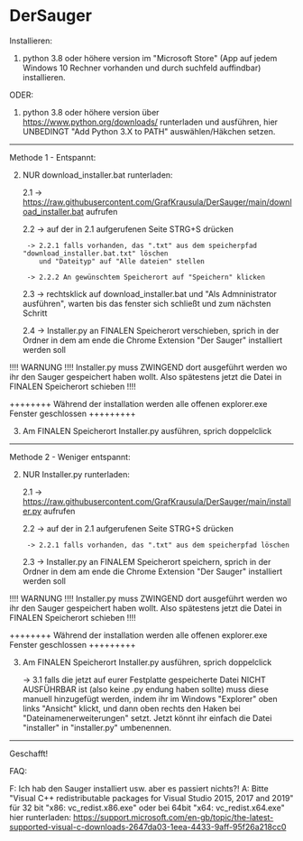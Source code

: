# DerSauger

Installieren:

1. python 3.8 oder höhere version im "Microsoft Store" (App auf jedem Windows 10 Rechner vorhanden und durch suchfeld auffindbar) installieren. 

ODER:

1. python 3.8 oder höhere version über https://www.python.org/downloads/ runterladen und ausführen, hier UNBEDINGT "Add Python 3.X to PATH" auswählen/Häkchen setzen.

---------------------------------------------------------------

Methode 1 - Entspannt:


2. NUR download_installer.bat runterladen:

	2.1 -> https://raw.githubusercontent.com/GrafKrausula/DerSauger/main/download_installer.bat aufrufen
	
	2.2 -> auf der in 2.1 aufgerufenen Seite STRG+S drücken

		-> 2.2.1 falls vorhanden, das ".txt" aus dem speicherpfad "download_installer.bat.txt" löschen
		   und "Dateityp" auf "Alle dateien" stellen
		   
		-> 2.2.2 An gewünschtem Speicherort auf "Speichern" klicken
	
	2.3 -> rechtsklick auf download_installer.bat und "Als Admninistrator ausführen", warten bis das fenster sich schließt und zum nächsten Schritt
	
	2.4 -> Installer.py an FINALEN Speicherort verschieben, sprich in der Ordner in dem am ende die Chrome Extension "Der Sauger" installiert werden soll

!!!! WARNUNG !!!! Installer.py muss ZWINGEND dort ausgeführt werden wo ihr den Sauger gespeichert haben wollt. Also spätestens jetzt die Datei in FINALEN Speicherort schieben !!!!

++++++++ Während der installation werden alle offenen explorer.exe Fenster geschlossen +++++++++


3. Am FINALEN Speicherort Installer.py ausführen, sprich doppelclick


---------------------------------------------------------------

Methode 2 - Weniger entspannt:

2. NUR Installer.py runterladen:

	2.1 -> https://raw.githubusercontent.com/GrafKrausula/DerSauger/main/installer.py aufrufen
	
	2.2 -> auf der in 2.1 aufgerufenen Seite STRG+S drücken

		-> 2.2.1 falls vorhanden, das ".txt" aus dem speicherpfad löschen
	
	2.3 -> Installer.py an FINALEM Speicherort speichern, sprich in der Ordner in dem am ende die Chrome Extension "Der Sauger" installiert werden soll

!!!! WARNUNG !!!! Installer.py muss ZWINGEND dort ausgeführt werden wo ihr den Sauger gespeichert haben wollt. Also spätestens jetzt die Datei in FINALEN Speicherort schieben !!!!

++++++++ Während der installation werden alle offenen explorer.exe Fenster geschlossen +++++++++


3. Am FINALEN Speicherort Installer.py ausführen, sprich doppelclick

	-> 3.1 falls die jetzt auf eurer Festplatte gespeicherte Datei NICHT AUSFÜHRBAR ist (also keine .py endung haben sollte) muss diese manuell hinzugefügt werden, indem
	ihr im Windows "Explorer" oben links "Ansicht" klickt, und dann oben rechts den Haken bei "Dateinamenerweiterungen" setzt. Jetzt könnt ihr einfach die Datei "installer" 	 in "installer.py" umbenennen.


---------------------------------------------------------------

Geschafft!

FAQ:

F: Ich hab den Sauger installiert usw. aber es passiert nichts?!
A: Bitte "Visual C++ redistributable packages for Visual Studio 2015, 2017 and 2019" für 32 bit "x86: vc_redist.x86.exe" oder bei 64bit "x64: vc_redist.x64.exe" hier runterladen: https://support.microsoft.com/en-gb/topic/the-latest-supported-visual-c-downloads-2647da03-1eea-4433-9aff-95f26a218cc0



